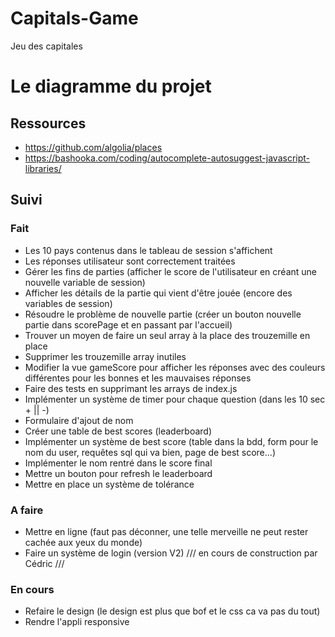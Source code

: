 # Capitals-Game
Jeu des capitales

# Le diagramme du projet

## Ressources
- https://github.com/algolia/places
- https://bashooka.com/coding/autocomplete-autosuggest-javascript-libraries/

## Suivi

### Fait
- Les 10 pays contenus dans le tableau de session s'affichent
- Les réponses utilisateur sont correctement traitées
- Gérer les fins de parties (afficher le score de l'utilisateur en créant une nouvelle variable de session)
- Afficher les détails de la partie qui vient d'être jouée (encore des variables de session)
- Résoudre le problème de nouvelle partie (créer un bouton nouvelle partie dans scorePage et en passant par l'accueil)
- Trouver un moyen de faire un seul array à la place des trouzemille en place
- Supprimer les trouzemille array inutiles
- Modifier la vue gameScore pour afficher les réponses avec des couleurs différentes pour les bonnes et les mauvaises réponses
- Faire des tests en supprimant les arrays de index.js
- Implémenter un système de timer pour chaque question (dans les 10 sec + || -)
- Formulaire d'ajout de nom
- Créer une table de best scores (leaderboard)
- Implémenter un système de best score (table dans la bdd, form pour le nom du user, requêtes sql qui va bien, page de best score...)
- Implémenter le nom rentré dans le score final
- Mettre un bouton pour refresh le leaderboard
- Mettre en place un système de tolérance

### A faire
- Mettre en ligne (faut pas déconner, une telle merveille ne peut rester cachée aux yeux du monde)
- Faire un système de login (version V2)  /// en cours de construction par Cédric ///

### En cours
- Refaire le design (le design est plus que bof et le css ca va pas du tout)
- Rendre l'appli responsive